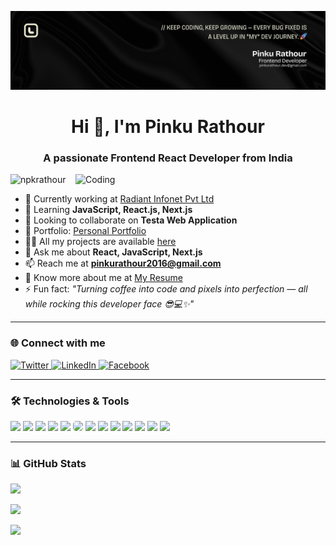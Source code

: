 ![logo](https://github.com/Npkrathour/Npkrathour/blob/main/pinku.jpg)

<h1 align="center">Hi 👋, I'm Pinku Rathour</h1>
<h3 align="center">A passionate Frontend React Developer from India</h3>

<img align="right" alt="Coding" width="400" src="https://user-images.githubusercontent.com/55389276/140866485-8fb1c876-9a8f-4d6a-98dc-08c4981eaf70.gif" />

<p align="left">
  <img src="https://komarev.com/ghpvc/?username=npkrathour&label=Profile%20views&color=0e75b6&style=flat" alt="npkrathour" />
</p>

- 🔭 Currently working at [Radiant Infonet Pvt Ltd](https://radiantinfonet.com/)
- 🌱 Learning **JavaScript, React.js, Next.js**
- 👯 Looking to collaborate on **Testa Web Application**
- 💼 Portfolio: [Personal Portfolio](https://npkrathour.github.io/pinkurathour/)
- 👨‍💻 All my projects are available [here](https://npkrathour.github.io/pinkurathour/)
- 💬 Ask me about **React, JavaScript, Next.js**
- 📫 Reach me at **pinkurathour2016@gmail.com**
- 📄 Know more about me at [My Resume](https://npkrathour.github.io/pinkurathour/)
- ⚡ Fun fact: *"Turning coffee into code and pixels into perfection — all while rocking this developer face 😎💻✨"*

---

### 🌐 Connect with me
<p align="left">
  <a href="https://twitter.com/pinkurathour" target="_blank">
    <img src="https://img.shields.io/twitter/follow/pinkurathour?logo=twitter&style=for-the-badge" alt="Twitter"/>
  </a>
  <a href="https://linkedin.com/in/pinkurathour" target="_blank">
    <img src="https://img.shields.io/badge/LinkedIn-blue?logo=linkedin&style=for-the-badge" alt="LinkedIn"/>
  </a>
  <a href="https://fb.com/pinkurathour" target="_blank">
    <img src="https://img.shields.io/badge/Facebook-blue?logo=facebook&style=for-the-badge" alt="Facebook"/>
  </a>
</p>

---

### 🛠️ Technologies & Tools
<p align="left">
  <img src="https://cdn.jsdelivr.net/gh/devicons/devicon/icons/html5/html5-original.svg" width="40" />
  <img src="https://cdn.jsdelivr.net/gh/devicons/devicon/icons/css3/css3-original.svg" width="40" />
  <img src="https://cdn.jsdelivr.net/gh/devicons/devicon/icons/javascript/javascript-original.svg" width="40" />
  <img src="https://cdn.jsdelivr.net/gh/devicons/devicon/icons/typescript/typescript-original.svg" width="40" />
  <img src="https://cdn.jsdelivr.net/gh/devicons/devicon/icons/react/react-original.svg" width="40" />
  <img src="https://cdn.jsdelivr.net/gh/devicons/devicon/icons/nextjs/nextjs-original.svg" width="40" style="background:white; border-radius:5px;" />
  <img src="https://cdn.jsdelivr.net/gh/devicons/devicon/icons/bootstrap/bootstrap-plain.svg" width="40" />
  <img src="https://cdn.jsdelivr.net/gh/devicons/devicon/icons/sass/sass-original.svg" width="40" />
  <img src="https://cdn.jsdelivr.net/gh/devicons/devicon/icons/figma/figma-original.svg" width="40" />
  <img src="https://cdn.jsdelivr.net/gh/devicons/devicon/icons/nodejs/nodejs-original.svg" width="40" />
  <img src="https://cdn.jsdelivr.net/gh/devicons/devicon/icons/python/python-original.svg" width="40" />
  <img src="https://cdn.jsdelivr.net/gh/devicons/devicon/icons/bitbucket/bitbucket-original.svg" width="40" />
  <img src="https://cdn.jsdelivr.net/gh/devicons/devicon/icons/jira/jira-original.svg" width="40" />
</p>

---

### 📊 GitHub Stats
<p align="left">
  <img src="https://github-readme-stats.vercel.app/api/top-langs/?username=npkrathour&layout=compact&theme=tokyonight" />
</p>
<p align="left">
  <img src="https://github-readme-stats.vercel.app/api?username=npkrathour&show_icons=true&theme=tokyonight" />
</p>
<p align="left">
  <img src="https://github-readme-streak-stats.herokuapp.com/?user=npkrathour&theme=tokyonight" />
</p>
